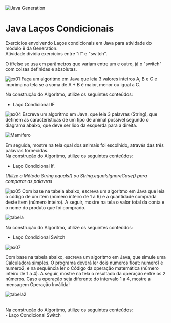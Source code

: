 ![Java Generation](https://github.com/BiaAkemi/Java-Sololearn-projects/assets/145511213/a144b02a-ca32-4924-b811-addeff84210a)

# Java Laços Condicionais
Exercícios envolvendo Laços condicionais em Java para atividade do módulo 9 da Generation. <br>
Atividade dividia exercícios entre "if" e "switch".

O if/else se usa em parâmetros que variam entre um e outro, já o "switch" com coisas definidas e absolutas.

![ex01](https://github.com/BiaAkemi/Java-Lacos-Condicionais/assets/145511213/cbbe6e4c-13e2-4f9b-b3f9-97c5899e1e99)
Faça um algoritmo em Java que leia 3 valores inteiros A, B e C e imprima na tela se a soma de A + B é maior, menor ou igual a C.<br>

Na construção do Algoritmo, utilize os seguintes conteúdos:
- Laço Condicional IF

![ex04](https://github.com/BiaAkemi/Java-Lacos-Condicionais/assets/145511213/224c72b0-434d-4cb9-8c0d-dcfe7502c548)
Escreva um algoritmo em Java, que leia 3 palavras (String), que definem as características de um tipo de animal possível segundo o diagrama abaixo, que deve ser lido da esquerda para a direita.

![Mamífero](https://github.com/BiaAkemi/Java-Lacos-Condicionais/assets/145511213/a130e73f-70c8-46ff-80dd-901e88a2b652)

Em seguida, mostre na tela qual dos animais foi escolhido, através das três palavras fornecidas.
<br>
Na construção do Algoritmo, utilize os seguintes conteúdos:
- Laço Condicional If.

*Utilize o Método String.equals() ou String.equalsIgnoreCase() para comparar as palavras*

![ex05](https://github.com/BiaAkemi/Java-Lacos-Condicionais/assets/145511213/429e124b-5f2b-4915-957f-a512334d8101)
Com base na tabela abaixo, escreva um algoritmo em Java que leia o código de um item (número inteiro de 1 a 6) e a quantidade comprada deste item (número inteiro). A seguir, mostre na tela o valor total da conta e o nome do produto que foi comprado.

![tabela](https://github.com/BiaAkemi/Java-Lacos-Condicionais/assets/145511213/f08a0384-df49-475b-a7f3-848b20df03f5-Condicionais/assets/145511213/a130e73f-70c8-46ff-80dd-901e88a2b652)

Na construção do Algoritmo, utilize os seguintes conteúdos:
- Laço Condicional Switch


![ex07](https://github.com/BiaAkemi/Java-Lacos-Condicionais/assets/145511213/8f592be1-f453-4265-8cfe-63b42b9a25cd)

Com base na tabela abaixo, escreva um algoritmo em Java, que simule uma Calculadora simples. O programa deverá ler dois números float: numero1 e numero2, e na sequência ler o Código da operação matemática (número inteiro de 1 a 4). A seguir, mostre na tela o resultado da operação entre os 2 números. Caso a operação seja diferente do intervalo 1 a 4, mostre a mensagem Operação Inválida!

![tabela2](https://github.com/BiaAkemi/Java-Lacos-Condicionais/assets/145511213/83bd2cbb-aac6-4042-a7e7-e704037873a2)

<br>
Na construção do Algoritmo, utilize os seguintes conteúdos: <br>
- Laço Condicional Switch



     
